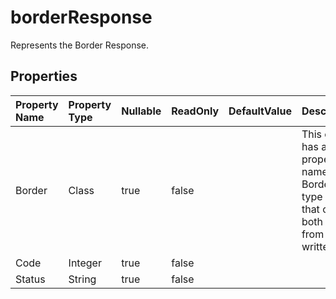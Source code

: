 # **borderResponse**

Represents the Border Response. 

## **Properties**

| Property Name | Property Type | Nullable |  ReadOnly | DefaultValue | Description | 
| :- | :- | :- |:- |  :- | :- |
|Border|Class|true|false |  |This class has a public property named Border of type Border that can be both read from and written to.|
|Code|Integer|true|false |  ||
|Status|String|true|false |  ||


